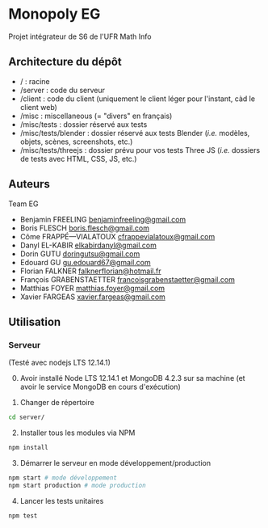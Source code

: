 # Monopoly EG

Projet intégrateur de S6 de l'UFR Math Info

## Architecture du dépôt
- / : racine
- /server : code du serveur
- /client : code du client (uniquement le client léger pour l'instant, càd le client web)
- /misc : miscellaneous (= "divers" en français)
- /misc/tests : dossier réservé aux tests
- /misc/tests/blender : dossier réservé aux tests Blender (*i.e.* modèles, objets, scènes, screenshots, etc.)
- /misc/tests/threejs : dossier prévu pour vos tests Three JS (*i.e.* dossiers de tests avec HTML, CSS, JS, etc.)

## Auteurs

Team EG

- Benjamin FREELING <benjaminfreeling@gmail.com>
- Boris FLESCH <boris.flesch@gmail.com>
- Côme FRAPPÉ—VIALATOUX <cfrappevialatoux@gmail.com>
- Danyl EL-KABIR  <elkabirdanyl@gmail.com>
- Dorin GUTU <doringutsu@gmail.com>
- Edouard GU <gu.edouard67@gmail.com>
- Florian FALKNER <falknerflorian@hotmail.fr>
- François GRABENSTAETTER <francoisgrabenstaetter@gmail.com>
- Matthias FOYER <matthias.foyer@gmail.com>
- Xavier FARGEAS <xavier.fargeas@gmail.com>

## Utilisation

### Serveur

(Testé avec nodejs LTS 12.14.1)

0. Avoir installé Node LTS 12.14.1 et MongoDB 4.2.3 sur sa machine (et avoir le service MongoDB en cours d'exécution)

1. Changer de répertoire

```bash
cd server/
```

2. Installer tous les modules via NPM

```bash
npm install
```

3. Démarrer le serveur en mode développement/production

```bash
npm start # mode développement
npm start production # mode production
```

4. Lancer les tests unitaires
```bash
npm test
```
